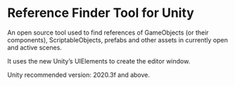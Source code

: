 # Reference Finder Tool for Unity
An open source tool used to find references of GameObjects (or their components), ScriptableObjects, prefabs and other assets in currently open and active scenes.

It uses the new Unity’s UIElements to create the editor window.

Unity recommended version: 2020.3f and above.
